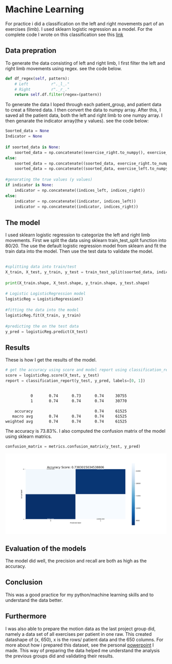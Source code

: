 
# Machine Learning

For practice i did a classification on the left and right movements part of an exercises (limb). I used sklearn logistic regression as a model. For the complete code I wrote on this classification see this [link](https://github.com/Hassanyare/Minor_Applied_Data_Science/blob/master/src_machine-learning/left_right_clf.py)


## Data prepration

To generate the data consisting of left and right limb, I first filter the left and right limb movements using regex. see the code below. 
``` Python
def df_regex(self, pattern):
    # Left          r"._l_."
    # Right         r"._r_."
    return self.df.filter(regex=(pattern))
```

To generate the data I loped through each patient_group, and patient data to creat a filtered data. I then convert the data to numpy array. After this, I saved all the patient data, both the left and right limb to one numpy array. I then genarate the indicator array(the y values). see the code below: 

```python
Soorted_data = None
Indicator = None

if soorted_data is None:
    soorted_data = np.concatenate((exercise_right.to_numpy(), exercise_left.to_numpy()))
else:
    soorted_data = np.concatenate((soorted_data, exercise_right.to_numpy()))
    soorted_data = np.concatenate((soorted_data, exercise_left.to_numpy()))

#genarating the true values (y values)
if indicator is None:
    indicator = np.concatenate((indices_left, indices_right))
else: 
    indicator = np.concatenate((indicator, indices_left))
    indicator = np.concatenate((indicator, indices_right))


```
## The model

I used sklearn logistic regression to categorize the left and right limb movements. First we split the data using sklearn train_test_split function into 80/20. The use the default logistic regression model from sklearn and fit the train data into the model. Then use the test data to validate the model. 

```python

#splitting data into train/test 
X_train, X_test, y_train, y_test = train_test_split(soorted_data, indicator, test_size=0.20, random_state=420, shuffle=True)

print(X_train.shape, X_test.shape, y_train.shape, y_test.shape)

# Logistic LogisticRegression model
logisticReg = LogisticRegression()

#fitting the data into the model
logisticReg.fit(X_train, y_train)

#predicting the on the test data
y_pred = logisticReg.predict(X_test)

```

## Results

These is how I get the results of the model. 

```python
# get the accuracy using score and model report using classification_report from sklearn
score = logisticReg.score(X_test, y_test)
report = classification_report(y_test, y_pred, labels=[0, 1])

````
```

           0       0.74      0.73      0.74     30755
           1       0.74      0.74      0.74     30770

    accuracy                           0.74     61525
   macro avg       0.74      0.74      0.74     61525
weighted avg       0.74      0.74      0.74     61525

```

The accuracy is 73.83%. I also computed the confusion matrix of the model using sklearn matrics. 

``` Python
confusion_matrix = metrics.confusion_matrix(y_test, y_pred)
```
![matrix](https://github.com/Hassanyare/Minor_Applied_Data_Science/blob/master/fotos/matrix-leftvsright.png)

## Evaluation of the models

The model did well, the precision and recall are both as high as the accuracy. 

## Conclusion 

This was a good practice for my python/machine learning skills and to understand the data better. 

## Furthermore

I was also able to prepare the motion data as the last project group did, namely a data set of all exercises per patient in one raw. This created datashape of (x, 650), x is the rows/ patient data and the 650 columns. For more about how i prepared this dataset, see the personal [powerpoint](https://github.com/Hassanyare/Minor_Applied_Data_Science/blob/master/presentation/internal-presentation-30-oct.pdf) I made. This way of preparing the data helped me understand the analysis the previous groups did and validating their results. 
